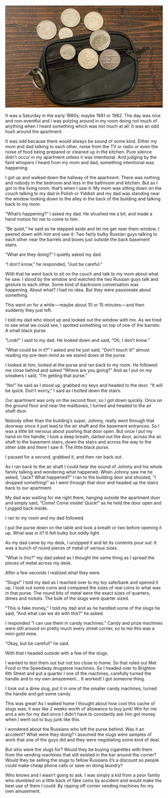 <!-----
title: Bag of Slugs
description: About the time a couple of Russian guys were talking behind our building and left behind a small purse filled with slugs.
date: '2020-01-02T02:59:36.093Z'
slug: e8d158d4428c
----->

![](../img/Bag-of-Slugs-01.jpg)
<!--A photo of a small coin purse — with coins; not slugs — that is similar to the one mentioned in this piece. (Photo by Jack Szwergold; Taken January 1, 2020)-->

It was a Saturday in the early 1980s; maybe 1981 or 1982. The day was nice and non-eventful and I was putzing around in my room doing not much of anything when I heard something which was not much at all: It was an odd hush around the apartment.

It was odd because there would always be sound of some kind. Either my mom and dad talking to each other, noise from the TV or radio or even the noise of food being prepared or cleaned up in the kitchen. Pure silence didn’t occur in my apartment unless it was intentional. And judging by the faint whispers I heard from my mom and dad, something intentional was happening.

I got up and walked down the hallway of the apartment. There was nothing and nobody in the bedroom and less in the bathroom and kitchen. But as I got to the living room, that’s when I saw it: My mom was sitting down on the couch talking to my dad in Polish or Yiddish and my dad was standing near the window looking down to the alley in the back of the building and talking back to my mom.

“What’s happening?” I asked my dad. He shushed me a bit, and made a hand motion for me to come to him.

“Be quiet,” he said as he stepped aside and let me get near them window. I peered down with him and saw it: Two fairly bulky Russian guys talking to each other near the barrels and boxes just outside the back basement stairs.

“What are they doing?” I quietly asked my dad.

“I don’t know,” he responded, “Just be careful.”

With that he went back to sit on the couch and talk to my mom about what he saw. I stood by the window and watched the two Russian guys talk and gesture to each other. Some kind of backroom conversation was happening. About what? I had no idea. But they were passionate about something.

This went on for a while — maybe about 10 or 15 minutes — and then suddenly they just left.

I told my dad who stood up and looked out the window with me. As we tried to see what we could see, I spotted something on top of one of the barrels: A small black purse.

“Look!” I said to my dad. He looked down and said, “Oh, I don’t know.”

“What could be in it?” I asked and he just said, “Don’t touch it!” almost reading my pre-teen mind as we stared down at the purse.

I looked at him, looked at the purse and ran back to my room. He followed me close behind and asked “Where are you going?” And as I put on my sneakers I said, “I’m getting that purse.”

“No!” he said as I stood up, grabbed my keys and headed to the door. “It will be quick. Don’t worry,” I said as I bolted down the stairs.

Our apartment was only on the second floor, so I got down quickly. Once on the ground floor and near the mailboxes, I turned and headed to the air shaft door.

Nobody other than the building’s super, Johnny, really went through that doorway since it just lead to the air shaft and the basement entrances. So I was a little bit nervous about pushing that door open. But once I put my hand on the handle, I took a deep breath, darted out the door, across the air shaft to the basement stairs, down the stairs and across the way to the other side and there I saw it: The little black purse.

I paused for a second, grabbed it, and then ran back out.

As I ran back to the air shaft I could hear the sound of Johnny and his whole family talking and wondering what happened. When Johnny saw me he asked, “Jack? What happened?” I ran to the building door and shouted, “I dropped something!” as I went through that door and headed up the stairs back to our apartment.

My dad was waiting for me right there, hanging outside the apartment door and simply said, “Come! Come inside! Quick!” as he held the door open and I jogged back inside.

I ran to my room and my dad followed.

I put the purse down on the table and took a breath or two before opening it up. What was in it? It felt bulky but oddly light.

As my dad came by my desk, I unzipped it and let its contents pour out: It was a bunch of round pieces of metal of various sizes.

“What is this?” my dad asked as I thought the same thing as I spread the pieces of metal across my desk.

After a few seconds I realized what they were.

“Slugs!” I told my dad as I reached over to my toy safe/bank and opened it up. I took out some coins and compared the sizes of real coins to what was in that purse. The round bits of metal were the exact sizes of quarters, dimes and nickels. The bulk of the slugs were quarter sized.

“This is fake money,” I told my dad and as he handled some of the slugs he said, “And what can we do with this?” he asked.

I responded “I can use them in candy machines.” Candy and prize machines were still around on pretty much every street corner, so to me this was a mini-gold mine.

“Okay, but be careful!” he said.

With that I headed outside with a few of the slugs.

I wanted to test them out but not too close to home. So that ruled out Met Food or the Speedway drugstore machines. So I headed over to Brighton 6th Street and put a quarter I one of the machines, carefully turned the handle and to my own amazement… It worked! I got someone thing.

I took out a dime slug, put it in one of the smaller candy machines, turned the handle and got some candy.

This was great! As I walked home I thought about how cool this cache of slugs was; it was like 2 weeks worth of allowance to buy junk! Win for me and a win for my dad since I didn’t have to constantly ask him got money when I went out to buy junk like this.

I wondered about the Russians who left the purse behind. Was it an accident? What were they doing? I assumed the slugs were samples of work that one of the guys did and they were negotiating some kind of deal.

But who were the slugs for? Would they be buying cigarettes with them from the vending machines that still existed in the bar around the corner? Would they be selling the slugs to fellow Russians it’s a discount so people could make cheap phone calls or save on doing laundry?

Who knows and I wasn’t going to ask. I was simply a kid from a poor family who stumbled on a little back of fake coins by accident and would make the best use of them I could: By ripping off corner vending machines for my own amusement.
